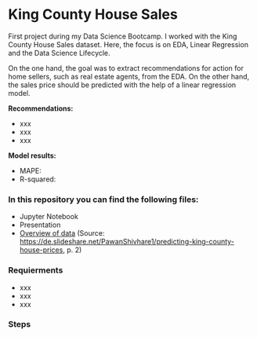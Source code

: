 # King County House Sales 
First project during my Data Science Bootcamp. I worked with the King County House Sales dataset. 
Here, the focus is on EDA, Linear Regression and the Data Science Lifecycle.

On the one hand, the goal was to extract recommendations for action for home sellers, such as real estate agents, from the EDA. 
On the other hand, the sales price should be predicted with the help of a linear regression model.

**Recommendations:** 
* xxx
* xxx
* xxx

**Model results:** 
* MAPE: 
* R-squared: 

### In this repository you can find the following files: 
* Jupyter Notebook 
* Presentation 
* [Overview of data](https://github.com/svenrr/kc-house-prices/blob/master/overview_data.PNG) (Source: https://de.slideshare.net/PawanShivhare1/predicting-king-county-house-prices, p. 2) 

### Requierments 
* xxx
* xxx
* xxx

### Steps 
